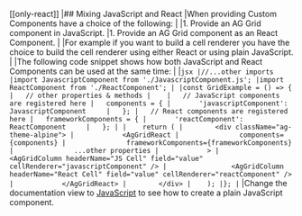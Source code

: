 [[only-react]]
|## Mixing JavaScript and React
|When providing Custom Components have a choice of the following:
|
|1. Provide an AG Grid component in JavaScript.
|1. Provide an AG Grid component as an React Component.
|
|For example if you want to build a cell renderer you have the choice to build the cell renderer using either React or using plain JavaScript.
|
|The following code snippet shows how both JavaScript and React Components can be used at the same time:
|
|```jsx
|//...other imports
|import JavascriptComponent from './JavascriptComponent.js';
|import ReactComponent from './ReactComponent';
|
|const GridExample = () => {
|   // other properties & methods
|   
|   // JavaScript components are registered here
|   components = {
|       'javascriptComponent': JavascriptComponent    
|   };
|   // React components are registered here
|   frameworkComponents = {
|       'reactComponent': ReactComponent    
|   };
|
|    return (
|        <div className="ag-theme-alpine">
|            <AgGridReact
|               components={components}
|               frameworkComponents={frameworkComponents}
|               ...other properties
|            >
|                <AgGridColumn headerName="JS Cell" field="value" cellRenderer="javascriptComponent" />
|                <AgGridColumn headerName="React Cell" field="value" cellRenderer="reactComponent" />
|            </AgGridReact>
|        </div>
|    );
|};
|```
|Change the documentation view to <a href='../../javascript-grid/components/'>JavaScript</a> to see how to create a plain JavaScript component.
